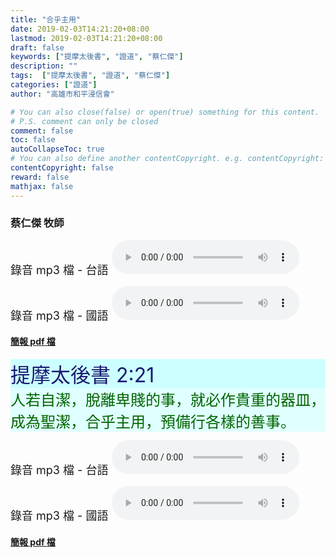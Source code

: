 ```yaml
---
title: "合乎主用"
date: 2019-02-03T14:21:20+08:00
lastmod: 2019-02-03T14:21:20+08:00
draft: false
keywords: ["提摩太後書", "證道", "蔡仁傑"]
description: ""
tags:  ["提摩太後書", "證道", "蔡仁傑"]
categories: ["證道"]
author: "高雄市和平浸信會"

# You can also close(false) or open(true) something for this content.
# P.S. comment can only be closed
comment: false
toc: false
autoCollapseToc: true
# You can also define another contentCopyright. e.g. contentCopyright: "This is another copyright."
contentCopyright: false
reward: false
mathjax: false
---
```


### 蔡仁傑 牧師

<font size="4">錄音 mp3 檔 - 台語 </font>
<audio controls src="https://hbc.nctu.me/mp3-s/s20190203t.mp3"></audio>

<font size="4">錄音 mp3 檔 - 國語 </font>
<audio controls src="https://hbc.nctu.me/mp3-s/s20190203c.mp3"></audio>

#### [簡報 pdf 檔](/pdf-s/s20190203.pdf "合乎主用")

<div style="background-color:#CCFFFF"><font size="6", color="#191970">
提摩太後書 2:21
</font>
</div>

<div style="background-color:#E0FFFF"><font size="5", color="#006400">
人若自潔，脫離卑賤的事，就必作貴重的器皿，成為聖潔，合乎主用，預備行各樣的善事。
</font>
</div>

<font size="4">錄音 mp3 檔 - 台語 </font>
<audio controls src="https://hbc.nctu.me/mp3-s/s20190203t.mp3"></audio>

<font size="4">錄音 mp3 檔 - 國語 </font>
<audio controls src="https://hbc.nctu.me/mp3-s/s20190203c.mp3"></audio>

#### [簡報 pdf 檔](/pdf-s/s20190203.pdf "合乎主用")
